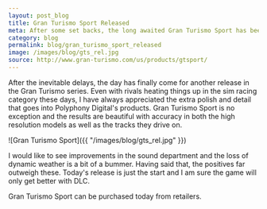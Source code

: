 ```yaml
---
layout: post_blog
title: Gran Turismo Sport Released
meta: After some set backs, the long awaited Gran Turismo Sport has been released. Car enthusiasts should enjoy it.
category: blog
permalink: blog/gran_turismo_sport_released
image: /images/blog/gts_rel.jpg
source: http://www.gran-turismo.com/us/products/gtsport/
---
```


After the inevitable delays, the day has finally come for another release in the Gran Turismo series. Even with rivals heating things up in the sim racing category these days, I have always appreciated the extra polish and detail that goes into Polyphony Digital's products. Gran Turismo Sport is no exception and the results are beautiful with accuracy in both the high resolution models as well as the tracks they drive on.

![Gran Turismo Sport]({{ "/images/blog/gts_rel.jpg" }})

I would like to see improvements in the sound department and the loss of dynamic weather is a bit of a bummer. Having said that, the positives far outweigh these. Today's release is just the start and I am sure the game will only get better with DLC.

Gran Turismo Sport can be purchased today from retailers.